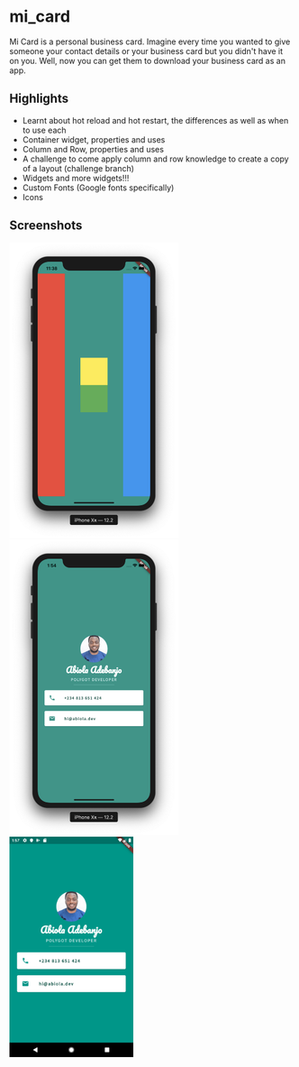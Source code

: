 # mi_card
Mi Card is a personal business card. Imagine every time you wanted to give someone your contact details or your business card but you didn't have it on you. Well, now you can get them to download your business card as an app.

Highlights
-----

+ Learnt about hot reload and hot restart, the differences as well as when to use each
+ Container widget, properties and uses
+ Column and Row, properties and uses
+ A challenge to come apply column and row knowledge to create a copy of a layout (challenge branch)
+ Widgets and more widgets!!!
+ Custom Fonts (Google fonts specifically)
+ Icons

Screenshots
-----
<img src='screenshots/challenge-iphone.png' width='300'><img src='screenshots/iphone.png' width='300'><img src='screenshots/android.png' width='220'>
